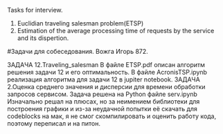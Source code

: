 Tasks for interview.
1) Euclidian traveling salesman problem(ETSP)
2) Estimation of the average processing time of requests by the service and its dispertion.

#Задачи для собеседования. Вожга Игорь 872.

ЗАДАЧА 12.Traveling_salesman
В файле ETSP.pdf описан алгоритм решения задачи 12 и его оптимальность.
В файле AcronisTSP.ipynb реализация алгоритма для задачи 12 в jupiter notebook.
ЗАДАЧА 2.Оценка среднего значения и дисперсии для времени обработки запросов сервисом. 
Задача решена на Python файле serv.ipynb 
Изначально решал на плюсах, но за неимением библиотеки для построения графики и из-за неудачной попытки её скачать для codeblocks на мак, я не смог скомпилировать и оценить работу кода, поэтому переписал и на питон.
